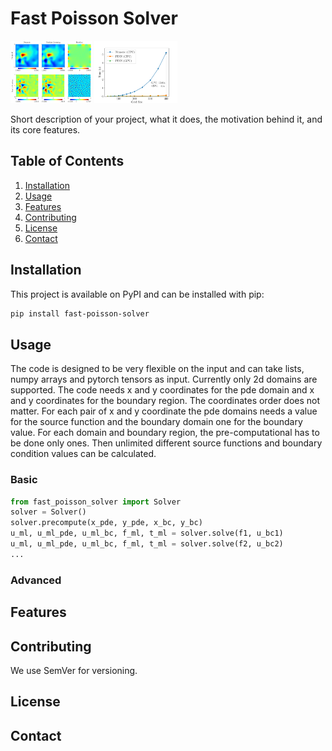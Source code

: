 # Fast Poisson Solver
<p float="left">
  <img src="/assets/400_l.pdf" height="100" />
  <img src="/assets/execution_time_vs_precision.pdf" height="100" /> 
</p>

Short description of your project, what it does, the motivation behind it, and its core features.

## Table of Contents
1. [Installation](#installation)
2. [Usage](#usage)
3. [Features](#features)
4. [Contributing](#contributing)
5. [License](#license)
6. [Contact](#contact)

## Installation

This project is available on PyPI and can be installed with pip:

```bash
pip install fast-poisson-solver
```

## Usage
The code is designed to be very flexible on the input and can take lists, numpy arrays and pytorch tensors as input.
Currently only 2d domains are supported.
The code needs x and y coordinates for the pde domain and x and y coordinates for the boundary region.
The coordinates order does not matter.
For each pair of x and y coordinate the pde domains needs a value for the source function and the boundary domain one for the boundary value.
For each domain and boundary region, the pre-computational has to be done only ones.
Then unlimited different source functions and boundary condition values can be calculated.
### Basic

```python
from fast_poisson_solver import Solver
solver = Solver()
solver.precompute(x_pde, y_pde, x_bc, y_bc)
u_ml, u_ml_pde, u_ml_bc, f_ml, t_ml = solver.solve(f1, u_bc1)
u_ml, u_ml_pde, u_ml_bc, f_ml, t_ml = solver.solve(f2, u_bc2)
...
```

### Advanced


## Features



## Contributing

We use SemVer for versioning.


## License


## Contact